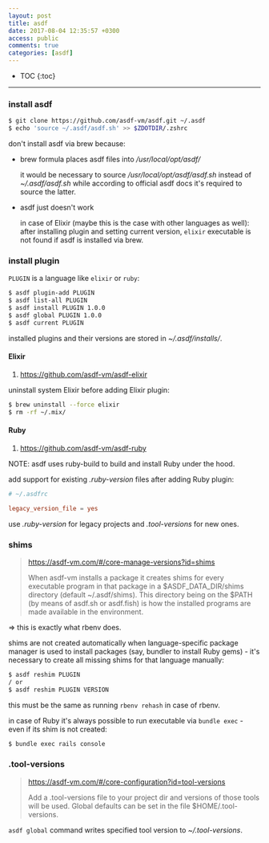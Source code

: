 ```yaml
---
layout: post
title: asdf
date: 2017-08-04 12:35:57 +0300
access: public
comments: true
categories: [asdf]
---
```


<!-- more -->

* TOC
{:toc}
<hr>

### install asdf

```sh
$ git clone https://github.com/asdf-vm/asdf.git ~/.asdf
$ echo 'source ~/.asdf/asdf.sh' >> $ZDOTDIR/.zshrc
```

don't install asdf via brew because:

- brew formula places asdf files into _/usr/local/opt/asdf/_

  it would be necessary to source _/usr/local/opt/asdf/asdf.sh_ instead of
  _~/.asdf/asdf.sh_ while according to official asdf docs it's required to
  source the latter.

- asdf just doesn't work

  in case of Elixir (maybe this is the case with other languages as well):
  after installing plugin and setting current version, `elixir` executable
  is not found if asdf is installed via brew.

### install plugin

`PLUGIN` is a language like `elixir` or `ruby`:

```sh
$ asdf plugin-add PLUGIN
$ asdf list-all PLUGIN
$ asdf install PLUGIN 1.0.0
$ asdf global PLUGIN 1.0.0
$ asdf current PLUGIN
```

installed plugins and their versions are stored in _~/.asdf/installs/_.

#### Elixir

1. <https://github.com/asdf-vm/asdf-elixir>

uninstall system Elixir before adding Elixir plugin:

```sh
$ brew uninstall --force elixir
$ rm -rf ~/.mix/
```

#### Ruby

1. <https://github.com/asdf-vm/asdf-ruby>

NOTE: asdf uses ruby-build to build and install Ruby under the hood.

add support for existing _.ruby-version_ files after adding Ruby plugin:

```conf
# ~/.asdfrc

legacy_version_file = yes
```

use _.ruby-version_ for legacy projects and _.tool-versions_ for new ones.

### shims

> <https://asdf-vm.com/#/core-manage-versions?id=shims>
>
> When asdf-vm installs a package it creates shims for every executable program
> in that package in a $ASDF_DATA_DIR/shims directory (default ~/.asdf/shims).
> This directory being on the $PATH (by means of asdf.sh or asdf.fish) is how
> the installed programs are made available in the environment.

=> this is exactly what rbenv does.

shims are not created automatically when language-specific package manager is
used to install packages (say, bundler to install Ruby gems) - it's necessary
to create all missing shims for that language manually:

```sh
$ asdf reshim PLUGIN
/ or
$ asdf reshim PLUGIN VERSION
```

this must be the same as running `rbenv rehash` in case of rbenv.

in case of Ruby it's always possible to run executable via `bundle exec` - even
if its shim is not created:

```sh
$ bundle exec rails console
```

### .tool-versions

> <https://asdf-vm.com/#/core-configuration?id=tool-versions>
>
> Add a .tool-versions file to your project dir and versions of those tools
> will be used. Global defaults can be set in the file $HOME/.tool-versions.

`asdf global` command writes specified tool version to _~/.tool-versions_.
